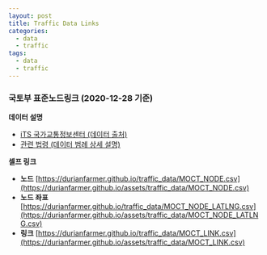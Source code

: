 ```yaml
---
layout: post
title: Traffic Data Links
categories:
  - data
  - traffic
tags:
  - data
  - traffic
---
```

### 국토부 표준노드링크 (2020-12-28 기준)


**데이터 설명** <br>
- [iTS 국가교통정보센터 (데이터 출처)](https://its.go.kr/nodelink/intro)
- [관련 법령 (데이터 범례 상세 설명)](https://www.law.go.kr/LSW/admRulInfoP.do?admRulSeq=2100000157569)

**셀프 링크**
- **노드** [https://durianfarmer.github.io/traffic_data/MOCT_NODE.csv](https://durianfarmer.github.io/assets/traffic_data/MOCT_NODE.csv)
- **노드 좌표** [https://durianfarmer.github.io/traffic_data/MOCT_NODE_LATLNG.csv](https://durianfarmer.github.io/assets/traffic_data/MOCT_NODE_LATLNG.csv)
- **링크** [https://durianfarmer.github.io/traffic_data/MOCT_LINK.csv](https://durianfarmer.github.io/assets/traffic_data/MOCT_LINK.csv)


